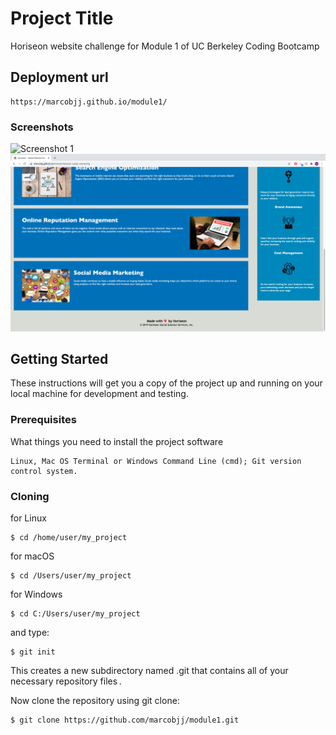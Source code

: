 # Project Title

Horiseon website challenge for Module 1 of UC Berkeley Coding Bootcamp

## Deployment url
```
https://marcobjj.github.io/module1/ 
```

### Screenshots


![Screenshot 1](/screenshots/1.png?raw=true) 
![Screenshot 2](/screenshots/2.png?raw=true) 


## Getting Started

These instructions will get you a copy of the project up and running on your local machine for development and testing. 

### Prerequisites

What things you need to install the project software 

```
Linux, Mac OS Terminal or Windows Command Line (cmd); Git version control system.
```

### Cloning

for Linux 
```
$ cd /home/user/my_project
```

for macOS 
```
$ cd /Users/user/my_project
```

for Windows
```
$ cd C:/Users/user/my_project
```


and type:
```
$ git init
```
This creates a new subdirectory named .git that contains all of your necessary repository files .

Now clone the repository using git clone:
```
$ git clone https://github.com/marcobjj/module1.git
```
